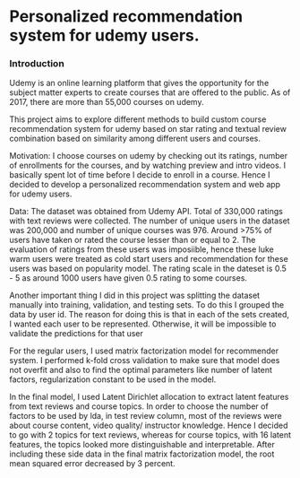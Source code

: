 # Personalized recommendation system for udemy users.

### Introduction 
Udemy is an online learning platform that gives the opportunity for the subject matter experts to create courses that are offered to the public. As of 2017, there are more than 55,000 courses on udemy. 

This project aims to explore different methods to build custom course recommendation system for udemy based on star rating and textual review combination based on similarity among different users and courses. 

Motivation:
I choose courses on udemy by checking out its ratings, number of enrollments for the courses, and by watching preview and intro videos. I basically spent lot of time before I decide to enroll in a course. Hence I decided to develop a personalized recommendation system and web app for udemy users.


Data: The dataset was obtained from Udemy API. Total of 330,000 ratings with text reviews were collected. The number of unique users in the dataset was 200,000 and number of unique courses was 976. Around >75% of users have taken or rated the course lesser than or equal to 2. The evaluation of ratings from these users was imposiible, hence these luke warm users were treated as cold start users and recommendation for these users was based on popularity model. The rating scale in the dateset is 0.5 - 5 as around 1000 users have given 0.5 rating to some courses.

Another important thing I did in this project was splitting the dataset manually into training, validation, and testing sets. To do this I grouped the data by user id. The reason for doing this is that in each of the sets created, I wanted each user to be represented. Otherwise, it will be impossible to validate the predictions for that user

For the regular users, I used matrix factorization model for recommender system. I performed k-fold cross validation to make sure that model does not overfit and also to find the optimal parameters like number of latent factors, regularization constant to be used in the model.

In the final model, I used Latent Dirichlet allocation to extract latent features from text reviews and course topics. In order to choose the number of factors to be used by lda, in test review column, most of the reviews were about course content, video quality/ instructor knowledge. Hence I decided to go with 2 topics for text reviews, whereas for course topics, with 16 latent features, the topics looked more distinguishable and interpretable. After including these side data in the final matrix factorization model, the root mean squared error decreased by 3 percent. 





